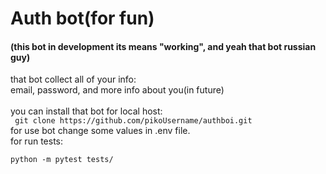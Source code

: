 <h1>Auth bot(for fun)</h1>

<h4>(this bot in development its means "working", and yeah that bot russian guy)</h4>

<section>
    that bot collect all of your info: <br>
    email, password, and more info about you(in future)
    <br><br>
    you can install that bot for local host:<br>
    <code> git clone https://github.com/pikoUsername/authboi.git </code><br>
    for use bot change some values in .env file.
    <br>for run tests:
   
    python -m pytest tests/ 
</section>